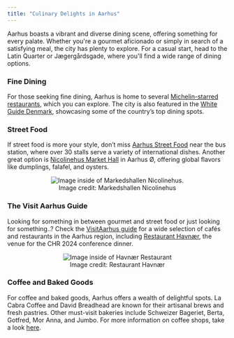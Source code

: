 ```yaml
---
title: "Culinary Delights in Aarhus"
---
```

<style>
    img {
        max-height: 400px;
        max-width: 100%;
    }

    figure {
            text-align: center;
            margin: 0; 
        }
    figcaption {
        text-align: center;
    }

</style>

Aarhus boasts a vibrant and diverse dining scene, offering something for every palate. Whether you're a gourmet aficionado or simply in search of a satisfying meal, the city has plenty to explore. For a casual start, head to the Latin Quarter or Jægergårdsgade, where you'll find a wide range of dining options.

<h3 style="font-weight:bold;">Fine Dining</h3>

For those seeking fine dining, Aarhus is home to several [Michelin-starred restaurants](https://www.visitaarhus.com/aarhus/eat-and-drink/michelin-guide/michelin-restaurants), which you can explore. The city is also featured in the [White Guide Denmark](https://www.visitaarhus.com/aarhus/eat-and-drink/white-guide-denmark), showcasing some of the country’s top dining spots.

<h3 style="font-weight:bold;">Street Food</h3>

If street food is more your style, don’t miss [Aarhus Street Food](https://aarhusstreetfood.com/en/) near the bus station, where over 30 stalls serve a variety of international dishes. Another great option is [Nicolinehus Market Hall](https://www.nicolinehus.dk/) in Aarhus Ø, offering global flavors like dumplings, falafel, and oysters.

<figure>
    <img src="/images/venue/markedshallen-nicolinehus.jpg" alt="Image inside of Markedshallen Nicolinehus.">
    <figcaption>Image credit: Markedshallen Nicolinehus</figcaption>
</figure>

<h3 style="font-weight:bold;">The Visit Aarhus Guide</h3>

Looking for something in between gourmet and street food or just looking for something..? Check the [VisitAarhus guide](https://www.visitaarhus.com/explore/places-eat-cid62) for a wide selection of cafés and restaurants in the Aarhus region, including [Restaurant Havnær](/venue/conference-dinner), the venue for the CHR 2024 conference dinner.

<figure>
    <img src="/images/venue/havnær-karryis-og-sovs.jpg" alt="Image inside of Havnær Restaurant">
    <figcaption>Image credit: Restaurant Havnær</figcaption>
</figure>

<h3 style="font-weight:bold;">Coffee and Baked Goods</h3>

For coffee and baked goods, Aarhus offers a wealth of delightful spots. La Cabra Coffee and David Breadhead are known for their artisanal brews and fresh pastries. Other must-visit bakeries include Schweizer Bageriet, Berta, Gotfred, Mor Anna, and Jumbo. For more information on coffee shops, take a look [here](https://www.visitaarhus.com/aarhus/eat-and-drink/coffee-shops).